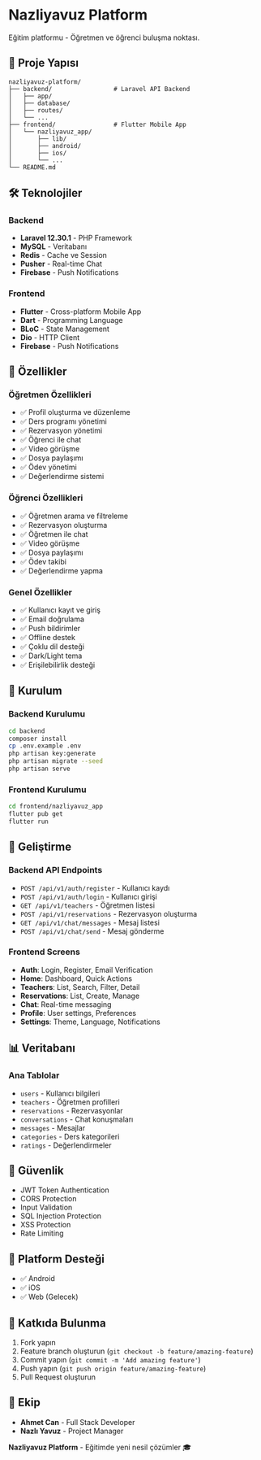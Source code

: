 # Nazliyavuz Platform

Eğitim platformu - Öğretmen ve öğrenci buluşma noktası.

## 🚀 Proje Yapısı

```
nazliyavuz-platform/
├── backend/                 # Laravel API Backend
│   ├── app/
│   ├── database/
│   ├── routes/
│   └── ...
├── frontend/                # Flutter Mobile App
│   └── nazliyavuz_app/
│       ├── lib/
│       ├── android/
│       ├── ios/
│       └── ...
└── README.md
```

## 🛠️ Teknolojiler

### Backend
- **Laravel 12.30.1** - PHP Framework
- **MySQL** - Veritabanı
- **Redis** - Cache ve Session
- **Pusher** - Real-time Chat
- **Firebase** - Push Notifications

### Frontend
- **Flutter** - Cross-platform Mobile App
- **Dart** - Programming Language
- **BLoC** - State Management
- **Dio** - HTTP Client
- **Firebase** - Push Notifications

## 📱 Özellikler

### Öğretmen Özellikleri
- ✅ Profil oluşturma ve düzenleme
- ✅ Ders programı yönetimi
- ✅ Rezervasyon yönetimi
- ✅ Öğrenci ile chat
- ✅ Video görüşme
- ✅ Dosya paylaşımı
- ✅ Ödev yönetimi
- ✅ Değerlendirme sistemi

### Öğrenci Özellikleri
- ✅ Öğretmen arama ve filtreleme
- ✅ Rezervasyon oluşturma
- ✅ Öğretmen ile chat
- ✅ Video görüşme
- ✅ Dosya paylaşımı
- ✅ Ödev takibi
- ✅ Değerlendirme yapma

### Genel Özellikler
- ✅ Kullanıcı kayıt ve giriş
- ✅ Email doğrulama
- ✅ Push bildirimler
- ✅ Offline destek
- ✅ Çoklu dil desteği
- ✅ Dark/Light tema
- ✅ Erişilebilirlik desteği

## 🚀 Kurulum

### Backend Kurulumu

```bash
cd backend
composer install
cp .env.example .env
php artisan key:generate
php artisan migrate --seed
php artisan serve
```

### Frontend Kurulumu

```bash
cd frontend/nazliyavuz_app
flutter pub get
flutter run
```

## 🔧 Geliştirme

### Backend API Endpoints

- `POST /api/v1/auth/register` - Kullanıcı kaydı
- `POST /api/v1/auth/login` - Kullanıcı girişi
- `GET /api/v1/teachers` - Öğretmen listesi
- `POST /api/v1/reservations` - Rezervasyon oluşturma
- `GET /api/v1/chat/messages` - Mesaj listesi
- `POST /api/v1/chat/send` - Mesaj gönderme

### Frontend Screens

- **Auth**: Login, Register, Email Verification
- **Home**: Dashboard, Quick Actions
- **Teachers**: List, Search, Filter, Detail
- **Reservations**: List, Create, Manage
- **Chat**: Real-time messaging
- **Profile**: User settings, Preferences
- **Settings**: Theme, Language, Notifications

## 📊 Veritabanı

### Ana Tablolar
- `users` - Kullanıcı bilgileri
- `teachers` - Öğretmen profilleri
- `reservations` - Rezervasyonlar
- `conversations` - Chat konuşmaları
- `messages` - Mesajlar
- `categories` - Ders kategorileri
- `ratings` - Değerlendirmeler

## 🔐 Güvenlik

- JWT Token Authentication
- CORS Protection
- Input Validation
- SQL Injection Protection
- XSS Protection
- Rate Limiting

## 📱 Platform Desteği

- ✅ Android
- ✅ iOS
- ✅ Web (Gelecek)

## 🤝 Katkıda Bulunma

1. Fork yapın
2. Feature branch oluşturun (`git checkout -b feature/amazing-feature`)
3. Commit yapın (`git commit -m 'Add amazing feature'`)
4. Push yapın (`git push origin feature/amazing-feature`)
5. Pull Request oluşturun


## 👥 Ekip

- **Ahmet Can** - Full Stack Developer
- **Nazlı Yavuz** - Project Manager


**Nazliyavuz Platform** - Eğitimde yeni nesil çözümler 🎓
